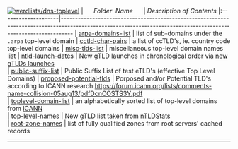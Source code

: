 [![werdlists/dns-toplevel](https://img.shields.io/badge/werdlists-dns-toplevel-purple.svg?logo=github&style=popout&longCache=true)](# "werdlists/dns-toplevel")
|&nbsp;&nbsp;&nbsp;&nbsp;&nbsp;&nbsp;_Folder&nbsp;&nbsp;Name_&nbsp;&nbsp;&nbsp;&nbsp;&nbsp;&nbsp;| _Description of Contents_
|:--------------------|----------------------------------------------------------------------------------------------------------------------------------------------------------------
| [arpa-domains-list](arpa-domains-list.txt) |  list of sub-domains under the `.arpa` top-level domain
| [cctld-char-pairs](cctld-char-pairs.txt) |  a list of ccTLD's, ie. country code top-level domains 
| [misc-tlds-list](misc-tlds-list.txt) |  miscellaneous top-level domain names list 
| [ntld-launch-dates](ntld-launch-dates.csv) |  New gTLD launches in chronological order via [new gTLDs launches](https://ntldstats.com/launch)  
| [public-suffix-list](public-suffix-list.txt) |  Public Suffix List of test eTLD's (effective Top Level Domains) 
| [proposed-potential-tlds](proposed-potential-tlds.txt) | Porposed and/or Potential TLD's according to ICANN research <https://forum.icann.org/lists/comments-name-collision-05aug13/pdfDcnCOSTS3Y.pdf>  
| [toplevel-domain-list](toplevel-domain-list.txt) |  an alphabetically sorted list of top-level domains from [ICANN](https://www.icann.org)   
| [top-level-names](top-level-names.txt) |  New gTLD list taken from [nTLDStats](https://ntldstats.com)   
| [root-zone-names](root-zone-names.txt) |  list of fully qualified zones from root servers' cached records 

* * *

